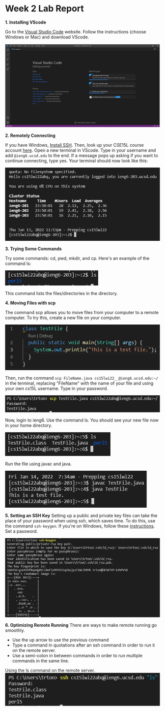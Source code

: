 # Week 2 Lab Report

**1. Installing VScode**

Go to the [Visual Studio Code](https://code.visualstudio.com/) website. Follow the instructions (choose Windows or Mac) and download VScode.

![vscode](vscode.PNG)

**2. Remotely Connecting**

If you have Windows, [Install SSH](https://docs.microsoft.com/en-us/windows-server/administration/openssh/openssh_install_firstuse). Then, look up your CSE15L course account [here](https://sdacs.ucsd.edu/~icc/index.php).
Open a new terminal in VScode. Type in your username and add `@ieng6.ucsd.edu` to the end. If a message pops up asking if you want to continue connecting, type yes. Your terminal should now look like this:

![remotely connecting](cs74.PNG)

**3. Trying Some Commands**

Try some commands: cd, pwd, mkdir, and cp. Here's an example of the command ls:

![trying command](cs75.PNG)

This command lists the files/directories in the directory.

**4. Moving Files with scp**

The command scp allows you to move files from your computer to a remote computer. To try this, create a new file on your computer.

![new file](cs79.PNG)

Then, run the command `scp FileName.java cs15lwi22__@ieng6.ucsd.edu:~/` in the terminal, replacing "FileName" with the name of your file and using your own cs15L username. Type in your password. 

![scp](cs78.PNG)

Now, login to ieng6. Use the command ls. You should see your new file now in your home directory.

![ls](cs77.PNG)

Run the file using javac and java.

![moved file](cs76.PNG)

**5. Setting an SSH Key**
Setting up a public and private key files can take the place of your password when using ssh, which saves time. To do this, use the command `ssh-keygen`. If you're on Windows, follow these [instructions](https://docs.microsoft.com/en-us/windows-server/administration/openssh/openssh_keymanagement#user-key-generation). Set a password.

![ssh-keygen](cs80.PNG)

**6. Optimizing Remote Running**
There are ways to make remote running go smoothly.
* Use the up arrow to use the previous command
* Type a command in quotations after an ssh command in order to run it on the remote server.
* Use a semi-colon in between commands in order to run multiple commands in the same line.

Using the ls command on the remote server.
![remote](cs83.PNG)
